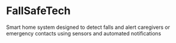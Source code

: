 # FallSafeTech
Smart home system designed to detect falls and alert caregivers or emergency contacts using sensors and automated notifications
